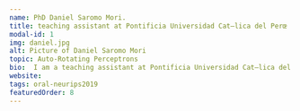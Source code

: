 ```yaml
---
name: PhD Daniel Saromo Mori.
title: teaching assistant at Pontificia Universidad Cat—lica del Perœ
modal-id: 1
img: daniel.jpg      
alt: Picture of Daniel Saromo Mori
topic: Auto-Rotating Perceptrons
bio:  I am a teaching assistant at Pontificia Universidad Cat—lica del Perœ. Currently, I am working on my mechatronics engineering degree thesis, which is about the design of a spider robot that learns to walk using Artificial Intelligence.
website: 
tags: oral-neurips2019
featuredOrder: 8
---
```

